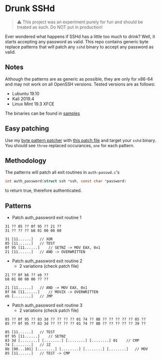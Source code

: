 # Drunk SSHd
> :warning: This project was an experiment purely for fun and should be treated as such. Do NOT put in production!

Ever wondered what happens if SSHd has a little too much to drink? Well, it starts accepting any password as valid. This repo contains generic byte replace patterns that will patch any `sshd` binary to accept any password as valid.

## Notes
Although the patterns are as generic as possible, they are only for x86-64 and may not work on all OpenSSH versions. Tested versions are as follows:
- Lubuntu 19.10
- Kali 2019.4
- Linux Mint 19.3 XFCE

The binaries can be found in [samples](samples)

## Easy patching
Use my [byte pattern patcher](https://github.com/ViRb3/byte-pattern-patcher) with [this patch file](patch-drunk-sshd.json) and target your `sshd` binary. You should see `three` replaced occurances, `one` for each pattern.

## Methodology
The patterns will patch all exit routines in `auth-passwd.c`'s
```c
int auth_password(struct ssh *ssh, const char *password)
```

to return true, therefore authenticated.

## Patterns
- Patch auth_password exit routine 1
```
31 ?? 85 ?? 0f 95 ?? 21 ??
31 ?? ?? ?? b8 01 00 00 00

31 [11......] 	// XOR
85 [11......] 	// TEST
0f 95 [11......] 	// SETNZ -> MOV EAX, 0x1
21 [11......] 	// AND -> OVERWRITTEN
```

- Patch auth_password exit routine 2
  - 2 variations (check patch file)
```
21 ?? 0f b6 ?? eb ??
b8 01 00 00 00 ?? ??

21 [11......] 	// AND -> MOV EAX, 0x1
0f b6 [11......] 	// MOVZX -> OVERWRITTEN
eb [........] 	// JMP
```

- Patch auth_password exit routine 3
  - 2 variations (check patch file)
```
85 ?? 0f 95 ?? 83 3d ?? ?? ?? ?? 01 74 ?? 8B ?? ?? ?? ?? ?? 85 ??
85 ?? 0f 95 ?? 83 3d ?? ?? ?? ?? 01 74 ?? 8B ?? ?? ?? ?? ?? 39 ??

85 [11......] 	// TEST
0f 95 [11......] 	// SETNZ
83 3d [........] [........] [........] [........] 01 	// CMP
74 [........] 	// JZ
8b [00...101] [........] [........] [........] [........] 	// MOV
85 [11......] 	// TEST -> CMP
```